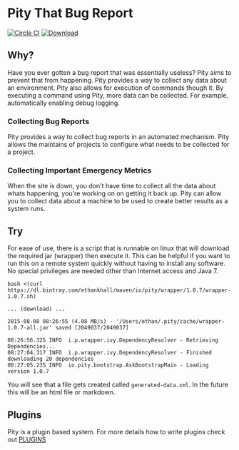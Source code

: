 # Pity That Bug Report

[![Circle CI](https://circleci.com/gh/pity/pity/tree/master.svg?style=svg)](https://circleci.com/gh/pity/pity/tree/master) [ ![Download](https://api.bintray.com/packages/ethankhall/maven/pity/images/download.svg) ](https://bintray.com/ethankhall/maven/pity/_latestVersion)

## Why?

Have you ever gotten a bug report that was essentially useless? Pity aims to prevent that from happening. Pity provides
a way to collect any data about an environment. Pity also allows for execution of commands though it. By executing a command
using Pity, more data can be collected. For example, automatically enabling debug logging.

### Collecting Bug Reports
Pity provides a way to collect bug reports in an automated mechanism. Pity allows the maintains of projects to configure
what needs to be collected for a project.

### Collecting Important Emergency Metrics
When the site is down, you don't have time to collect all the data about whats happening, you're working on on getting
it back up. Pity can allow you to collect data about a machine to be used to create better results as a system runs.

## Try
For ease of use, there is a script that is runnable on linux that will download the required jar (wrapper) then execute it.
This can be helpful if you want to run this on a remote system quickly without having to install any software. No special
privileges are needed other than Internet access and Java 7.

    bash <(curl https://dl.bintray.com/ethankhall/maven/io/pity/wrapper/1.0.7/wrapper-1.0.7.sh)

    ... (download) ...

    2015-08-08 08:26:55 (4.08 MB/s) - '/Users/ethan/.pity/cache/wrapper-1.0.7-all.jar' saved [2049037/2049037]

    08:26:56.325 INFO  i.p.wrapper.ivy.DependencyResolver - Retrieving Dependencies...
    08:27:04.317 INFO  i.p.wrapper.ivy.DependencyResolver - Finished downloading 20 dependencies
    08:27:05.235 INFO  io.pity.bootstrap.AskBootstrapMain - Loading version 1.0.7

You will see that a file gets created called `generated-data.xml`. In the future this will be an html file or markdown.

## Plugins
Pity is a plugin based system. For more details how to write plugins check out [PLUGINS](docs/PLUGINS.markdown)
